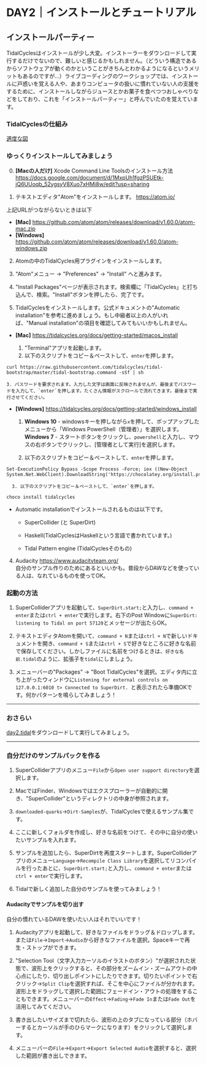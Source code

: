 # DAY2｜インストールとチュートリアル

## インストールパーティー
TidalCyclesはインストールが少し大変。インストーラーをダウンロードして実行するだけでないので、難しいと感じるかもしれません。（どういう構造であるからソフトウェアが動くのかということがきちんとわかるようになるというメリットもあるのですが…）ライブコーディングのワークショップでは、インストールに戸惑いを覚える人や、あまりコンピュータの扱いに慣れていない人の支援をするために、インストールしながらジュースとかお菓子を食べつつおしゃべりなどをしており、これを「インストールパーティー」と呼んでいたのを覚えています。


### TidalCyclesの仕組み
[適度な図](https://github.com/conychang/mau-tidal-workshop/blob/main/day_1/tidal_system_picture.png)


### ゆっくりインストールしてみましょう

0. **[Macの人だけ]** Xcode Command Line Toolsのインストール方法
https://docs.google.com/document/d/1MxpUh1fgzPSUEtk-jQ6UUoqb_52ygsyV8Xuo7xHMi8w/edit?usp=sharing

1. テキストエディタ"Atom"をインストールします。
https://atom.io/<br>

  上記URLがつながらないときは以下
  - **[Mac]** https://github.com/atom/atom/releases/download/v1.60.0/atom-mac.zip
  - **[Windows]** https://github.com/atom/atom/releases/download/v1.60.0/atom-windows.zip


2. Atomの中のTidalCycles用プラグインをインストールします。
  1. "Atom"メニュー → "Preferences" → "Install" へと進みます。
  2. "Install Packages"ページが表示されます。検索欄に「TidalCycles」と打ち込んで、検索。"Install"ボタンを押したら、完了です。


3. TidalCyclesをインストールします。公式ドキュメントの"Automatic installation"を参考に進めましょう。もし中級者以上の人がいれば、"Manual installation"の項目を確認してみてもいいかもしれません。

- **[Mac]** https://tidalcycles.org/docs/getting-started/macos_install

    1. "Terminal"アプリを起動します。
    2. 以下のスクリプトをコピー＆ペーストして、`enter`を押します。
```
curl https://raw.githubusercontent.com/tidalcycles/tidal-bootstrap/master/tidal-bootstrap.command -sSf | sh
```
    3. パスワードを要求されます。入力した文字は画面に反映されませんが、最後までパスワードを入力して、`enter`を押します。たくさん情報がスクロールで流れてきます。最後まで実行させてください。


  - **[Windows]** https://tidalcycles.org/docs/getting-started/windows_install
      1. **Windows 10** - windowsキーを押しながら`x`を押して、ポップアップしたメニューから「Windows PowerShell（管理者）」を選択します。
        **Windows 7** - スタートボタンをクリックし、`powershell`と入力し、マウスの右ボタンでクリックし、[管理者として実行]を選択します。

      2. 以下のスクリプトをコピー＆ペーストして、`enter`を押します。
```
Set-ExecutionPolicy Bypass -Scope Process -Force; iex ((New-Object System.Net.WebClient).DownloadString('https://chocolatey.org/install.ps1'))
```
      3. 以下のスクリプトをコピー＆ペーストして、`enter`を押します。
```
choco install tidalcycles
```

  - Automatic installationでインストールされるものは以下です。
      - SuperCollider (と SuperDirt)
      - Haskell(TidalCyclesはHaskellという言語で書かれています。)

      - Tidal Pattern engine (TidalCyclesそのもの)

4. Audacity https://www.audacityteam.org/<br>
    自分のサンプル作りのためにあるといいかも。普段からDAWなどを使っている人は、なれているものを使ってOK。

### 起動の方法

1. SuperColliderアプリを起動して、`SuperDirt.start;`と入力し、`command + enter`または`ctrl + enter`で実行します。右下のPost Windowに`SuperDirt: listening to Tidal on port 57120`とメッセージが出たらOK。

2. テキストエディタAtomを開いて、`command + N`または`ctrl + N`で新しいドキュメントを開き、`command + S`または`ctrl + S`で好きなところに好きな名前で保存してください。しかしファイルに名前をつけるときは、`好きな名前.tidal`のように、拡張子を`tidal`にしましょう。

3. メニューバーの"Packages" → "Boot TidalCycles"を選択。エディタ内に立ち上がったウィンドウに`Listening for external controls on 127.0.0.1:6010
t> Connected to SuperDirt.
`と表示されたら準備OKです。何かパターンを鳴らしてみましょう！

***

### おさらい

[day2.tidal](https://drive.google.com/file/d/1DSJBLXqyh2KY3R7PP4gmY0NcYWr9aq30/view?usp=sharing)をダウンロードして実行してみましょう。

***

### 自分だけのサンプルパックを作る

1. SuperColliderアプリのメニュー`File`から`Open user support directory`を選択します。

2. MacではFinder、Windowsではエクスプローラーが自動的に開き、"SuperCollider"というディレクトリの中身が参照されます。

3. `downloaded-quarks`→`Dirt-Samples`が、TidalCyclesで使えるサンプル集です。

4. ここに新しくフォルダを作成し、好きな名前をつけて、その中に自分の使いたいサンプルを入れます。

5. サンプルを追加したら、SuperDirtを再度スタートします。SuperColliderアプリのメニュー`Language`→`Recompile Class Library`を選択してリコンパイルを行ったあとに、`SuperDirt.start;`と入力し、`command + enter`または`ctrl + enter`で実行します。

6. Tidalで新しく追加した自分のサンプルを使ってみましょう！


#### Audacityでサンプルを切り出す

自分の慣れているDAWを使いたい人はそれでいいです！

1. Audacityアプリを起動して、好きなファイルをドラッグ＆ドロップします。または`File`→`Import`→`Audio`から好きなファイルを選択。Spaceキーで再生・ストップができます。

2. "Selection Tool（文字入力カーソルのイラストのボタン）"が選択された状態で、波形上をクリックすると、その部分をズームイン・ズームアウトの中心点にしたり、切り出しポイントにしたりできます。切りたいポイントで右クリック→`Split Clip`を選択すれば、そこを中心にファイルが分かれます。波形上をドラッグして選択した範囲にフェードイン・アウトの処理をすることもできます。メニューバーの`Effect`→`Fading`→`Fade In`または`Fade Out`を活用してみてください。

3. 書き出したいサイズまで切れたら、波形の上のタブになっている部分（ホバーするとカーソルが手のひらマークになります）をクリックして選択します。

4. メニューバーの`File`→`Export`→`Export Selected Audio`を選択すると、選択した範囲が書き出しできます。
